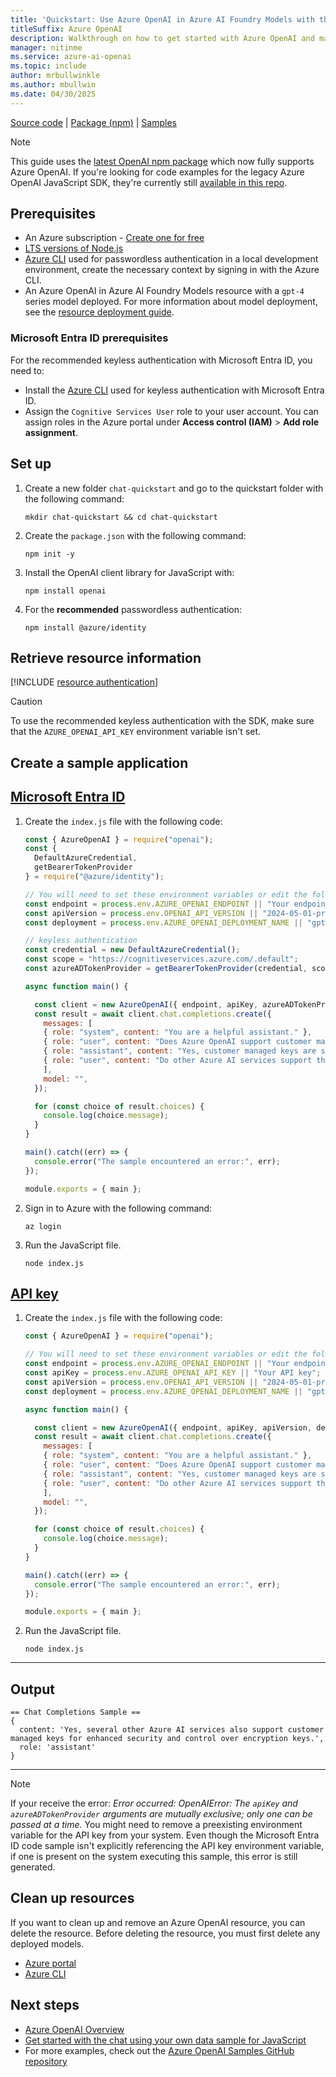 ```yaml
---
title: 'Quickstart: Use Azure OpenAI in Azure AI Foundry Models with the JavaScript SDK'
titleSuffix: Azure OpenAI
description: Walkthrough on how to get started with Azure OpenAI and make your first chat completions call with the JavaScript SDK. 
manager: nitinme
ms.service: azure-ai-openai
ms.topic: include
author: mrbullwinkle
ms.author: mbullwin
ms.date: 04/30/2025
---
```


[Source code](https://github.com/openai/openai-node) | [Package (npm)](https://www.npmjs.com/package/openai) | [Samples](https://github.com/Azure/azure-sdk-for-js/tree/main/sdk/openai/openai/samples)

> [!NOTE]
> This guide uses the [latest OpenAI npm package](https://www.npmjs.com/package/openai) which now fully supports Azure OpenAI. If you're looking for code examples for the legacy Azure OpenAI JavaScript SDK, they're currently still [available in this repo](https://github.com/Azure/azure-sdk-for-js/tree/main/sdk/openai/openai/samples/v2-beta/javascript).

## Prerequisites

- An Azure subscription - [Create one for free](https://azure.microsoft.com/free/cognitive-services?azure-portal=true)
- [LTS versions of Node.js](https://github.com/nodejs/release#release-schedule)
- [Azure CLI](/cli/azure/install-azure-cli) used for passwordless authentication in a local development environment, create the necessary context by signing in with the Azure CLI.
- An Azure OpenAI in Azure AI Foundry Models resource with a `gpt-4` series model deployed. For more information about model deployment, see the [resource deployment guide](../how-to/create-resource.md).

### Microsoft Entra ID prerequisites

For the recommended keyless authentication with Microsoft Entra ID, you need to:
- Install the [Azure CLI](/cli/azure/install-azure-cli) used for keyless authentication with Microsoft Entra ID.
- Assign the `Cognitive Services User` role to your user account. You can assign roles in the Azure portal under **Access control (IAM)** > **Add role assignment**.

## Set up
 
1. Create a new folder `chat-quickstart` and go to the quickstart folder with the following command:

    ```shell
    mkdir chat-quickstart && cd chat-quickstart
    ```

1. Create the `package.json` with the following command:

    ```shell
    npm init -y
    ```   

1. Install the OpenAI client library for JavaScript with:

    ```console
    npm install openai
    ```

1. For the **recommended** passwordless authentication:

    ```console
    npm install @azure/identity
    ```

## Retrieve resource information

[!INCLUDE [resource authentication](resource-authentication.md)]

> [!CAUTION]
> To use the recommended keyless authentication with the SDK, make sure that the `AZURE_OPENAI_API_KEY` environment variable isn't set. 

## Create a sample application

## [Microsoft Entra ID](#tab/keyless)

1. Create the `index.js` file with the following code:
    
    ```javascript
    const { AzureOpenAI } = require("openai");
    const { 
      DefaultAzureCredential, 
      getBearerTokenProvider 
    } = require("@azure/identity");
    
    // You will need to set these environment variables or edit the following values
    const endpoint = process.env.AZURE_OPENAI_ENDPOINT || "Your endpoint";
    const apiVersion = process.env.OPENAI_API_VERSION || "2024-05-01-preview";
    const deployment = process.env.AZURE_OPENAI_DEPLOYMENT_NAME || "gpt-4o"; //This must match your deployment name.
    
    // keyless authentication    
    const credential = new DefaultAzureCredential();
    const scope = "https://cognitiveservices.azure.com/.default";
    const azureADTokenProvider = getBearerTokenProvider(credential, scope);
    
    async function main() {
    
      const client = new AzureOpenAI({ endpoint, apiKey, azureADTokenProvider, deployment });
      const result = await client.chat.completions.create({
        messages: [
        { role: "system", content: "You are a helpful assistant." },
        { role: "user", content: "Does Azure OpenAI support customer managed keys?" },
        { role: "assistant", content: "Yes, customer managed keys are supported by Azure OpenAI?" },
        { role: "user", content: "Do other Azure AI services support this too?" },
        ],
        model: "",
      });
    
      for (const choice of result.choices) {
        console.log(choice.message);
      }
    }
    
    main().catch((err) => {
      console.error("The sample encountered an error:", err);
    });
    
    module.exports = { main };
    ```

1. Sign in to Azure with the following command:

    ```shell
    az login
    ```

1. Run the JavaScript file.

    ```shell
    node index.js
    ```


## [API key](#tab/api-key)

1. Create the `index.js` file with the following code:
    
    ```javascript
    const { AzureOpenAI } = require("openai");
    
    // You will need to set these environment variables or edit the following values
    const endpoint = process.env.AZURE_OPENAI_ENDPOINT || "Your endpoint";
    const apiKey = process.env.AZURE_OPENAI_API_KEY || "Your API key";
    const apiVersion = process.env.OPENAI_API_VERSION || "2024-05-01-preview";
    const deployment = process.env.AZURE_OPENAI_DEPLOYMENT_NAME || "gpt-4o"; //This must match your deployment name.
    
    async function main() {
    
      const client = new AzureOpenAI({ endpoint, apiKey, apiVersion, deployment });
      const result = await client.chat.completions.create({
        messages: [
        { role: "system", content: "You are a helpful assistant." },
        { role: "user", content: "Does Azure OpenAI support customer managed keys?" },
        { role: "assistant", content: "Yes, customer managed keys are supported by Azure OpenAI?" },
        { role: "user", content: "Do other Azure AI services support this too?" },
        ],
        model: "",
      });
    
      for (const choice of result.choices) {
        console.log(choice.message);
      }
    }
    
    main().catch((err) => {
      console.error("The sample encountered an error:", err);
    });
    
    module.exports = { main };
    ```
    
1. Run the JavaScript file.

    ```shell
    node index.js
    ```
    
---

## Output

```output
== Chat Completions Sample ==
{
  content: 'Yes, several other Azure AI services also support customer managed keys for enhanced security and control over encryption keys.',
  role: 'assistant'
}
```

---

> [!NOTE]
> If your receive the error: *Error occurred: OpenAIError: The `apiKey` and `azureADTokenProvider` arguments are mutually exclusive; only one can be passed at a time.* You might need to remove a preexisting environment variable for the API key from your system. Even though the Microsoft Entra ID code sample isn't explicitly referencing the API key environment variable, if one is present on the system executing this sample, this error is still generated.


## Clean up resources

If you want to clean up and remove an Azure OpenAI resource, you can delete the resource. Before deleting the resource, you must first delete any deployed models.

- [Azure portal](../../multi-service-resource.md?pivots=azportal#clean-up-resources)
- [Azure CLI](../../multi-service-resource.md?pivots=azcli#clean-up-resources)

## Next steps

* [Azure OpenAI Overview](../overview.md)
* [Get started with the chat using your own data sample for JavaScript](/azure/developer/javascript/ai/get-started-app-chat-template?toc=/azure/ai-services/openai/toc.json&bc=/azure/ai-services/openai/breadcrumb/toc.json&tabs=github-codespaces)
* For more examples, check out the [Azure OpenAI Samples GitHub repository](https://github.com/Azure-Samples/openai)
